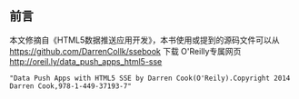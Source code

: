 前言
------
本文修摘自《HTML5数据推送应用开发》，本书使用或提到的源码文件可以从 https://github.com/DarrenCollk/ssebook 下载
O'Reilly专属网页 http://oreil.ly/data_push_apps_html5-sse
```
"Data Push Apps with HTML5 SSE by Darren Cook(O'Reily).Copyright 2014 Darren Cook,978-1-449-37193-7"
```
